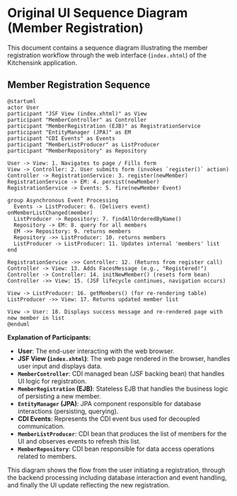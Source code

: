 # Original UI Sequence Diagram (Member Registration)

This document contains a sequence diagram illustrating the member registration workflow through the web interface (`index.xhtml`) of the Kitchensink application.

## Member Registration Sequence

```plantuml
@startuml
actor User
participant "JSF View (index.xhtml)" as View
participant "MemberController" as Controller
participant "MemberRegistration (EJB)" as RegistrationService
participant "EntityManager (JPA)" as EM
participant "CDI Events" as Events
participant "MemberListProducer" as ListProducer
participant "MemberRepository" as Repository

User -> View: 1. Navigates to page / Fills form
View -> Controller: 2. User submits form (invokes `register()` action)
Controller -> RegistrationService: 3. register(newMember)
RegistrationService -> EM: 4. persist(newMember)
RegistrationService -> Events: 5. fire(newMember Event)

group Asynchronous Event Processing
  Events -> ListProducer: 6. (Delivers event) onMemberListChanged(member)
  ListProducer -> Repository: 7. findAllOrderedByName()
  Repository -> EM: 8. query for all members
  EM ->> Repository: 9. returns members
  Repository ->> ListProducer: 10. returns members
  ListProducer -> ListProducer: 11. Updates internal 'members' list
end

RegistrationService ->> Controller: 12. (Returns from register call)
Controller -> View: 13. Adds FacesMessage (e.g., "Registered!")
Controller -> Controller: 14. initNewMember() (resets form bean)
Controller ->> View: 15. (JSF lifecycle continues, navigation occurs)

View -> ListProducer: 16. getMembers() (for re-rendering table)
ListProducer ->> View: 17. Returns updated member list

View -> User: 18. Displays success message and re-rendered page with new member in list
@enduml
```

**Explanation of Participants:**

*   **User**: The end-user interacting with the web browser.
*   **JSF View (`index.xhtml`)**: The web page rendered in the browser, handles user input and displays data.
*   **`MemberController`**: CDI managed bean (JSF backing bean) that handles UI logic for registration.
*   **`MemberRegistration` (EJB)**: Stateless EJB that handles the business logic of persisting a new member.
*   **`EntityManager` (JPA)**: JPA component responsible for database interactions (persisting, querying).
*   **CDI Events**: Represents the CDI event bus used for decoupled communication.
*   **`MemberListProducer`**: CDI bean that produces the list of members for the UI and observes events to refresh this list.
*   **`MemberRepository`**: CDI bean responsible for data access operations related to members.

This diagram shows the flow from the user initiating a registration, through the backend processing including database interaction and event handling, and finally the UI update reflecting the new registration. 